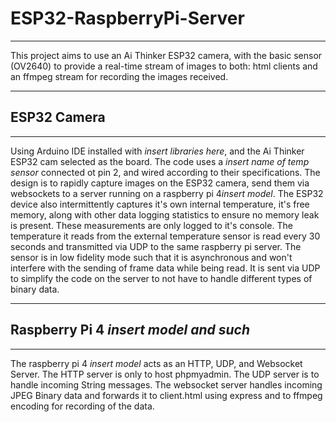 # ESP32-RaspberryPi-Server

***

This project aims to use an Ai Thinker ESP32 camera, with the basic sensor (OV2640) to provide a real-time stream of images to both: html clients and an ffmpeg stream for recording the images received.

***

## ESP32 Camera

***

Using Arduino IDE installed with *insert libraries here*, and the Ai Thinker ESP32 cam selected as the board.
The code uses a *insert name of temp sensor* connected ot pin 2, and wired according to their specifications.
The design is to rapidly capture images on the ESP32 camera, send them via websockets to a server running on a raspberry pi 4*insert model*. The ESP32 device also intermittently captures it's own internal temperature, it's free memory, along with other data logging statistics to ensure no memory leak is present. These measurements are only logged to it's console. The temperature it reads from the external temperature sensor is read every 30 seconds and transmitted via UDP to the same raspberry pi server. The sensor is in low fidelity mode such that it is asynchronous and won't interfere with the sending of frame data while being read. It is sent via UDP to simplify the code on the server to not have to handle different types of binary data.

***

## Raspberry Pi 4 *insert model and such*

***

The raspberry pi 4 *insert model* acts as an HTTP, UDP, and Websocket Server. The HTTP server is only to host phpmyadmin. The UDP server is to handle incoming String messages. The websocket server handles incoming JPEG Binary data and forwards it to client.html using express and to ffmpeg encoding for recording of the data.